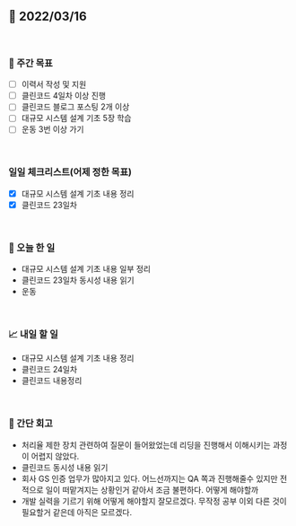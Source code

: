 ## 📅 2022/03/16

<br/>

### 🏹 주간 목표

- [ ] 이력서 작성 및 지원
- [ ] 클린코드 4일차 이상 진행
- [ ] 클린코드 블로그 포스팅 2개 이상
- [ ] 대규모 시스템 설계 기초 5장 학습
- [ ] 운동 3번 이상 가기

<br/>

### 일일 체크리스트(어제 정한 목표)

- [x] 대규모 시스템 설계 기초 내용 정리
- [x] 클린코드 23일차

<br/>

### 💯 오늘 한 일

- 대규모 시스템 설계 기초 내용 일부 정리
- 클린코드 23일차 동시성 내용 읽기
- 운동

<br/>

### 📈 내일 할 일

- 대규모 시스템 설계 기초 내용 정리
- 클린코드 24일차
- 클린코드 내용정리

<br/>

### 🧐 간단 회고

- 처리율 제한 장치 관련하여 질문이 들어왔었는데 리딩을 진행해서 이해시키는 과정이 어렵지 않았다.
- 클린코드 동시성 내용 읽기
- 회사 GS 인증 업무가 많아지고 있다. 어느선까지는 QA 쪽과 진행해줄수 있지만 전적으로 일이 떠맡겨지는 상황인거 같아서 조금 불편하다. 어떻게 해야할까
- 개발 실력을 기르기 위해 어떻게 해야할지 잘모르겠다. 무작정 공부 이외 다른 것이 필요할거 같은데 아직은 모르겠다.
